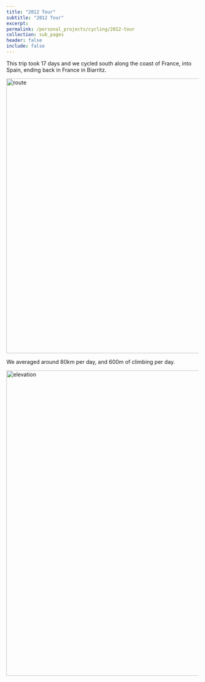 ```yaml
---
title: "2012 Tour"
subtitle: "2012 Tour"
excerpt:
permalink: /personal_projects/cycling/2012-tour
collection: sub_pages
header: false
include: false
---
```


This trip took 17 days and we cycled south along the coast of France, into Spain, ending back in France in Biarritz.

<img src="../../images/personal_projects/cycling/2012_route.png" alt="route" width="720"/>

We averaged around 80km per day, and 600m of climbing per day.

<img src="../../images/personal_projects/cycling/2012_ele.jpg" alt="elevation" width="800"/>
